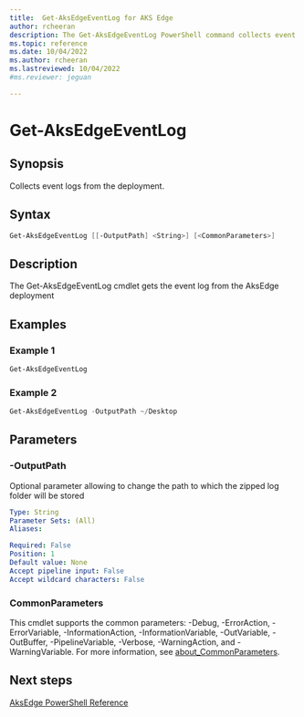 ```yaml
---
title:  Get-AksEdgeEventLog for AKS Edge
author: rcheeran
description: The Get-AksEdgeEventLog PowerShell command collects event logs from the deployment.
ms.topic: reference
ms.date: 10/04/2022
ms.author: rcheeran 
ms.lastreviewed: 10/04/2022
#ms.reviewer: jeguan

---
```


# Get-AksEdgeEventLog

## Synopsis
Collects event logs from the deployment.

## Syntax

```powershell
Get-AksEdgeEventLog [[-OutputPath] <String>] [<CommonParameters>]
```

## Description
The Get-AksEdgeEventLog cmdlet gets the event log from the AksEdge deployment

## Examples

### Example 1
```powershell
Get-AksEdgeEventLog
```

### Example 2
```powershell
Get-AksEdgeEventLog -OutputPath ~/Desktop
```

## Parameters

### -OutputPath
Optional parameter allowing to change the path to which the zipped log folder will be stored

```yaml
Type: String
Parameter Sets: (All)
Aliases:

Required: False
Position: 1
Default value: None
Accept pipeline input: False
Accept wildcard characters: False
```

### CommonParameters
This cmdlet supports the common parameters: -Debug, -ErrorAction, -ErrorVariable, -InformationAction, -InformationVariable, -OutVariable, -OutBuffer, -PipelineVariable, -Verbose, -WarningAction, and -WarningVariable. For more information, see [about_CommonParameters](https://go.microsoft.com/fwlink/?LinkID=113216).

## Next steps

[AksEdge PowerShell Reference](./index.md)
